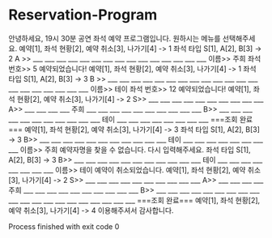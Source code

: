 # Reservation-Program


안녕하세요, 19시 30분 공연 좌석 예약 프로그램입니다. 원하시는 메뉴를 선택해주세요.
예약[1], 좌석 현황[2], 예약 취소[3], 나가기[4] -> 1
좌석 타입 S[1], A[2], B[3] -> 2
A >> ___ ___ ___ ___ ___ ___ ___ ___ ___ ___ ___ ___ ___ ___ ___ 
이름>> 주희
좌석 번호>> 5
예약되었습니다!
예약[1], 좌석 현황[2], 예약 취소[3], 나가기[4] -> 1
좌석 타입 S[1], A[2], B[3] -> 3
B >> ___ ___ ___ ___ ___ ___ ___ ___ ___ ___ ___ ___ ___ ___ ___ ___ ___ ___ ___ ___ 
이름>> 테이
좌석 번호>> 12
예약되었습니다!
예약[1], 좌석 현황[2], 예약 취소[3], 나가기[4] -> 2
S>> ___ ___ ___ ___ ___ ___ ___ ___ ___ ___ 
A>> ___ ___ ___ ___ 주희 ___ ___ ___ ___ ___ ___ ___ ___ ___ ___ 
B>> ___ ___ ___ ___ ___ ___ ___ ___ ___ ___ ___ 테이 ___ ___ ___ ___ ___ ___ ___ ___ 
===조회 완료===
예약[1], 좌석 현황[2], 예약 취소[3], 나가기[4] -> 3
좌석 타입 S[1], A[2], B[3] -> 3
B>> ___ ___ ___ ___ ___ ___ ___ ___ ___ ___ ___ 테이 ___ ___ ___ ___ ___ ___ ___ ___ 
이름>> 주희
예약자명을 찾을 수 없습니다. 다시 입력해주세요.
좌석 타입 S[1], A[2], B[3] -> 3
B>> ___ ___ ___ ___ ___ ___ ___ ___ ___ ___ ___ 테이 ___ ___ ___ ___ ___ ___ ___ ___ 
이름>> 테이
예약이 취소되었습니다.
예약[1], 좌석 현황[2], 예약 취소[3], 나가기[4] -> 2
S>> ___ ___ ___ ___ ___ ___ ___ ___ ___ ___ 
A>> ___ ___ ___ ___ 주희 ___ ___ ___ ___ ___ ___ ___ ___ ___ ___ 
B>> ___ ___ ___ ___ ___ ___ ___ ___ ___ ___ ___ ___ ___ ___ ___ ___ ___ ___ ___ ___ 
===조회 완료===
예약[1], 좌석 현황[2], 예약 취소[3], 나가기[4] -> 4
이용해주셔서 감사합니다.

Process finished with exit code 0
